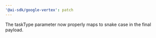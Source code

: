 ```yaml
---
'@ai-sdk/google-vertex': patch
---
```


The taskType parameter now properly maps to snake case in the final payload.
